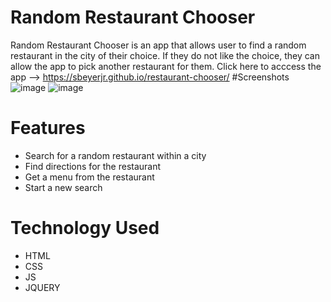 # Random Restaurant Chooser
Random Restaurant Chooser is an app that allows user to find a random restaurant in the city of their choice. If they do not
like the choice, they can allow the app to pick another restaurant for them.
Click here to acccess the app --> https://sbeyerjr.github.io/restaurant-chooser/
#Screenshots
![image](http://stevenbeyerjr.com/img/newss.png)
![image](http://stevenbeyerjr.com/img/ssrc2.png)
# Features
- Search for a random restaurant within a city
- Find directions for the restaurant
- Get a menu from the restaurant
- Start a new search
# Technology Used
<ul>
  <li>HTML</li>
  <li>CSS</li>
  <li>JS</li>
  <li>JQUERY</li>
 </ul>

